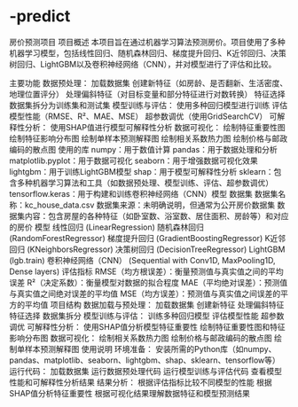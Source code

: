   # -predict
  房价预测项目
  项目概述
  本项目旨在通过机器学习算法预测房价。项目使用了多种机器学习模型，包括线性回归、随机森林回归、梯度提升回归、K近邻回归、决策树回归、LightGBM以及卷积神经网络（CNN），并对模型进行了评估和比较。
  
  主要功能
  数据预处理：
  加载数据集
  创建新特征（如房龄、是否翻新、生活密度、地理位置评分）
  处理偏斜特征（对目标变量和部分特征进行对数转换）
  特征选择
  数据集拆分为训练集和测试集
  模型训练与评估：
  使用多种回归模型进行训练
  评估模型性能（RMSE、R²、MAE、MSE）
  超参数调优（使用GridSearchCV）
  可解释性分析：
  使用SHAP值进行模型可解释性分析
  数据可视化：
  绘制特征重要性图
  绘制特征影响分布图
  绘制单样本预测解释图
  绘制相关系数热力图
  绘制价格与邮政编码的散点图
  使用的库
  numpy：用于数值计算
  pandas：用于数据处理和分析
  matplotlib.pyplot：用于数据可视化
  seaborn：用于增强数据可视化效果
  lightgbm：用于训练LightGBM模型
  shap：用于模型可解释性分析
  sklearn：包含多种机器学习算法和工具（如数据预处理、模型训练、评估、超参数调优）
  tensorflow.keras：用于构建和训练卷积神经网络（CNN）模型
  数据集
  数据集名称：kc_house_data.csv
  数据集来源：未明确说明，但通常为公开房价数据集
  数据集内容：包含房屋的各种特征（如卧室数、浴室数、居住面积、房龄等）和对应的房价
  模型
  线性回归 (LinearRegression)
  随机森林回归 (RandomForestRegressor)
  梯度提升回归 (GradientBoostingRegressor)
  K近邻回归 (KNeighborsRegressor)
  决策树回归 (DecisionTreeRegressor)
  LightGBM (lgb.train)
  卷积神经网络（CNN） (Sequential with Conv1D, MaxPooling1D, Dense layers)
  评估指标
  RMSE（均方根误差）：衡量预测值与真实值之间的平均误差
  R²（决定系数）：衡量模型对数据的拟合程度
  MAE（平均绝对误差）：预测值与真实值之间绝对误差的平均值
  MSE（均方误差）：预测值与真实值之间误差的平方的平均值
  项目结构
  数据加载与预处理：
  加载数据集
  创建新特征
  处理偏斜特征
  特征选择
  数据集拆分
  模型训练与评估：
  训练多种回归模型
  评估模型性能
  超参数调优
  可解释性分析：
  使用SHAP值分析模型特征重要性
  绘制特征重要性图和特征影响分布图
  数据可视化：
  绘制相关系数热力图
  绘制价格与邮政编码的散点图
  绘制单样本预测解释图
  使用说明
  环境准备：
  安装所需的Python库（如numpy、pandas、matplotlib、seaborn、lightgbm、shap、sklearn、tensorflow等）
  运行代码：
  加载数据集
  运行数据预处理代码
  运行模型训练与评估代码
  查看模型性能和可解释性分析结果
  结果分析：
  根据评估指标比较不同模型的性能
  根据SHAP值分析特征重要性
  根据可视化结果理解数据特征和模型预测结果
